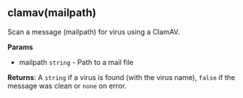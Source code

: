 ## clamav(mailpath)

Scan a message (mailpath) for virus using a ClamAV.

**Params**

- mailpath `string` - Path to a mail file

**Returns**: A `string` if a virus is found (with the virus name), `false` if the message was clean or `none` on error.